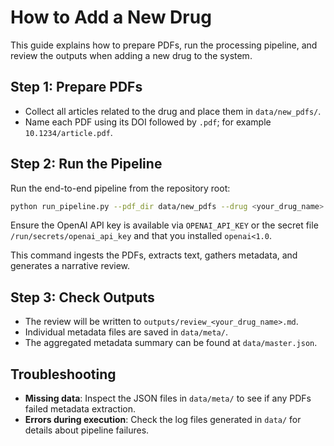 # How to Add a New Drug

This guide explains how to prepare PDFs, run the processing pipeline, and review the outputs when adding a new drug to the system.

## Step 1: Prepare PDFs
- Collect all articles related to the drug and place them in `data/new_pdfs/`.
- Name each PDF using its DOI followed by `.pdf`; for example `10.1234/article.pdf`.

## Step 2: Run the Pipeline
Run the end-to-end pipeline from the repository root:

```bash
python run_pipeline.py --pdf_dir data/new_pdfs --drug <your_drug_name>
```

Ensure the OpenAI API key is available via ``OPENAI_API_KEY`` or the secret file ``/run/secrets/openai_api_key`` and that you installed ``openai<1.0``.

This command ingests the PDFs, extracts text, gathers metadata, and generates a narrative review.

## Step 3: Check Outputs
- The review will be written to `outputs/review_<your_drug_name>.md`.
- Individual metadata files are saved in `data/meta/`.
- The aggregated metadata summary can be found at `data/master.json`.

## Troubleshooting
- **Missing data**: Inspect the JSON files in `data/meta/` to see if any PDFs failed metadata extraction.
- **Errors during execution**: Check the log files generated in `data/` for details about pipeline failures.
